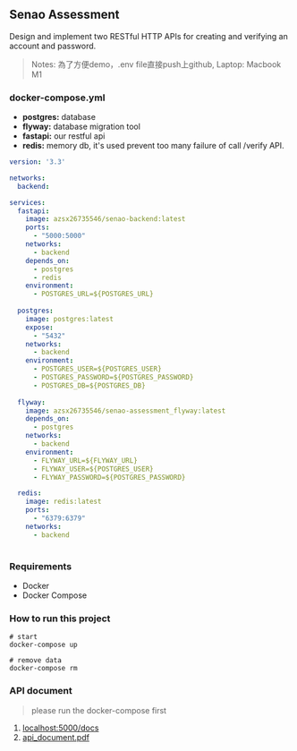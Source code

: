 ## Senao Assessment 

Design and implement two RESTful HTTP APIs for creating and verifying an account
and password.

> Notes: 為了方便demo，.env file直接push上github, Laptop: Macbook M1  

### docker-compose.yml
* **postgres:** database 
* **flyway:** database migration tool
* **fastapi:** our restful api 
* **redis:** memory db, it's used prevent too many failure of call /verify API.

```yml
version: '3.3'

networks:
  backend: 

services:
  fastapi: 
    image: azsx26735546/senao-backend:latest
    ports:
      - "5000:5000"
    networks:
      - backend
    depends_on:
      - postgres
      - redis 
    environment:
      - POSTGRES_URL=${POSTGRES_URL}
    
  postgres:
    image: postgres:latest
    expose:
      - "5432"
    networks:
      - backend
    environment:
      - POSTGRES_USER=${POSTGRES_USER}
      - POSTGRES_PASSWORD=${POSTGRES_PASSWORD}
      - POSTGRES_DB=${POSTGRES_DB}
  
  flyway:
    image: azsx26735546/senao-assessment_flyway:latest
    depends_on:
      - postgres
    networks:
      - backend
    environment:
      - FLYWAY_URL=${FLYWAY_URL}
      - FLYWAY_USER=${POSTGRES_USER}
      - FLYWAY_PASSWORD=${POSTGRES_PASSWORD}

  redis:
    image: redis:latest
    ports:
      - "6379:6379"
    networks:
      - backend
      
```

### Requirements 
* Docker
* Docker Compose 

### How to run this project
```shell
# start 
docker-compose up 

# remove data 
docker-compose rm 
```

### API document 
> please run the docker-compose first 

1. [localhost:5000/docs](localhost:5000/docs)
2. [api_document.pdf](./api_document.pdf)